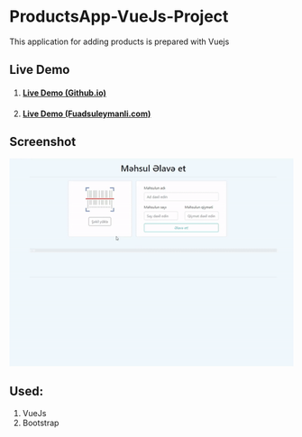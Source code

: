 # ProductsApp-VueJs-Project
This application for adding products is prepared with Vuejs

## Live Demo
1. #### [Live Demo (Github.io) ](https://sooleymanli.github.io/ProductsApp-VueJs-Project/) 
2. #### [Live Demo (Fuadsuleymanli.com) ](https://fuadsuleymanli.com/Demos/productsaddvuejs/) 


## Screenshot
![ScreenShot](screenshot.gif)


## Used:
1. VueJs
2. Bootstrap




